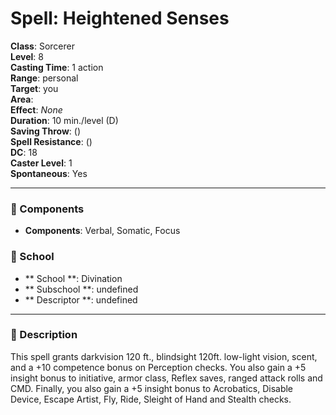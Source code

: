 
# Spell: Heightened Senses
**Class**: Sorcerer  
**Level**: 8  
**Casting Time**: 1 action  
**Range**: personal  
**Target**: you  
**Area**:   
**Effect**: _None_  
**Duration**: 10 min./level (D)  
**Saving Throw**:  ()  
**Spell Resistance**:  ()  
**DC**: 18  
**Caster Level**: 1  
**Spontaneous**: Yes

---

### 🔮 Components
- **Components**: Verbal, Somatic, Focus

### 🏫 School
- ** School **: Divination
- ** Subschool **: undefined
- ** Descriptor **: undefined
---

### 📜 Description
This spell grants darkvision 120 ft., blindsight 120ft. low-light vision, scent, and a +10 competence bonus on Perception checks. You also gain a +5 insight bonus to initiative, armor class, Reflex saves, ranged attack rolls and CMD. Finally, you also gain a +5 insight bonus to Acrobatics, Disable Device, Escape Artist, Fly, Ride, Sleight of Hand and Stealth checks.
